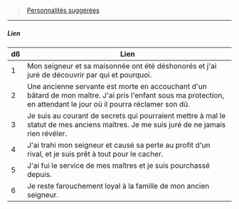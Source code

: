 ﻿---
!PersonalityLinkItem
Table: >+
  |d6|Lien|

  |---|---|

  |1|Mon seigneur et sa maisonnée ont été <!--br-->déshonorés et j'ai juré de découvrir par qui et <!--br-->pourquoi.|

  |2|Une ancienne servante est morte en accouchant <!--br-->d'un bâtard de mon maître. J'ai pris l'enfant <!--br-->sous ma protection, en attendant le jour où il <!--br-->pourra réclamer son dû.|

  |3|Je suis au courant de secrets qui pourraient <!--br-->mettre à mal le statut de mes anciens maîtres. Je <!--br-->me suis juré de ne jamais rien révéler.|

  |4|J'ai trahi mon seigneur et causé sa perte au <!--br-->profit d'un rival, et je suis prêt à tout pour le <!--br-->cacher.|

  |5|J'ai fui le service de mes maîtres et je suis <!--br-->pourchassé depuis.|

  |6|Je reste farouchement loyal à la famille de mon <!--br-->ancien seigneur.|

Id: background_serviteur_hd.md#lien
ParentLink: background_serviteur_hd.md#personnalités-suggérées
Name: Lien
ParentName: Personnalités suggérées
NameLevel: 5
Attributes:
  Name: Lien
  Markdown: >+
    ##### <!--Name-->Lien<!--/Name-->


    |d6|Lien|

    |---|---|

    |1|Mon seigneur et sa maisonnée ont été <!--br-->déshonorés et j'ai juré de découvrir par qui et <!--br-->pourquoi.|

    |2|Une ancienne servante est morte en accouchant <!--br-->d'un bâtard de mon maître. J'ai pris l'enfant <!--br-->sous ma protection, en attendant le jour où il <!--br-->pourra réclamer son dû.|

    |3|Je suis au courant de secrets qui pourraient <!--br-->mettre à mal le statut de mes anciens maîtres. Je <!--br-->me suis juré de ne jamais rien révéler.|

    |4|J'ai trahi mon seigneur et causé sa perte au <!--br-->profit d'un rival, et je suis prêt à tout pour le <!--br-->cacher.|

    |5|J'ai fui le service de mes maîtres et je suis <!--br-->pourchassé depuis.|

    |6|Je reste farouchement loyal à la famille de mon <!--br-->ancien seigneur.|

  Table: >+
    |d6|Lien|

    |---|---|

    |1|Mon seigneur et sa maisonnée ont été <!--br-->déshonorés et j'ai juré de découvrir par qui et <!--br-->pourquoi.|

    |2|Une ancienne servante est morte en accouchant <!--br-->d'un bâtard de mon maître. J'ai pris l'enfant <!--br-->sous ma protection, en attendant le jour où il <!--br-->pourra réclamer son dû.|

    |3|Je suis au courant de secrets qui pourraient <!--br-->mettre à mal le statut de mes anciens maîtres. Je <!--br-->me suis juré de ne jamais rien révéler.|

    |4|J'ai trahi mon seigneur et causé sa perte au <!--br-->profit d'un rival, et je suis prêt à tout pour le <!--br-->cacher.|

    |5|J'ai fui le service de mes maîtres et je suis <!--br-->pourchassé depuis.|

    |6|Je reste farouchement loyal à la famille de mon <!--br-->ancien seigneur.|

AttributesDictionary: >+
  Name: Lien

  Markdown: >+

    ##### <!--Name-->Lien<!--/Name-->





    |d6|Lien|



    |---|---|



    |1|Mon seigneur et sa maisonnée ont été <!--br-->déshonorés et j'ai juré de découvrir par qui et <!--br-->pourquoi.|



    |2|Une ancienne servante est morte en accouchant <!--br-->d'un bâtard de mon maître. J'ai pris l'enfant <!--br-->sous ma protection, en attendant le jour où il <!--br-->pourra réclamer son dû.|



    |3|Je suis au courant de secrets qui pourraient <!--br-->mettre à mal le statut de mes anciens maîtres. Je <!--br-->me suis juré de ne jamais rien révéler.|



    |4|J'ai trahi mon seigneur et causé sa perte au <!--br-->profit d'un rival, et je suis prêt à tout pour le <!--br-->cacher.|



    |5|J'ai fui le service de mes maîtres et je suis <!--br-->pourchassé depuis.|



    |6|Je reste farouchement loyal à la famille de mon <!--br-->ancien seigneur.|



  Table: >+

    |d6|Lien|



    |---|---|



    |1|Mon seigneur et sa maisonnée ont été <!--br-->déshonorés et j'ai juré de découvrir par qui et <!--br-->pourquoi.|



    |2|Une ancienne servante est morte en accouchant <!--br-->d'un bâtard de mon maître. J'ai pris l'enfant <!--br-->sous ma protection, en attendant le jour où il <!--br-->pourra réclamer son dû.|



    |3|Je suis au courant de secrets qui pourraient <!--br-->mettre à mal le statut de mes anciens maîtres. Je <!--br-->me suis juré de ne jamais rien révéler.|



    |4|J'ai trahi mon seigneur et causé sa perte au <!--br-->profit d'un rival, et je suis prêt à tout pour le <!--br-->cacher.|



    |5|J'ai fui le service de mes maîtres et je suis <!--br-->pourchassé depuis.|



    |6|Je reste farouchement loyal à la famille de mon <!--br-->ancien seigneur.|



---
> [Personnalités suggérées](hd_background_serviteur_personnalites_suggerees.md)

---

##### Lien

|d6|Lien|
|---|---|
|1|Mon seigneur et sa maisonnée ont été déshonorés et j'ai juré de découvrir par qui et pourquoi.|
|2|Une ancienne servante est morte en accouchant d'un bâtard de mon maître. J'ai pris l'enfant sous ma protection, en attendant le jour où il pourra réclamer son dû.|
|3|Je suis au courant de secrets qui pourraient mettre à mal le statut de mes anciens maîtres. Je me suis juré de ne jamais rien révéler.|
|4|J'ai trahi mon seigneur et causé sa perte au profit d'un rival, et je suis prêt à tout pour le cacher.|
|5|J'ai fui le service de mes maîtres et je suis pourchassé depuis.|
|6|Je reste farouchement loyal à la famille de mon ancien seigneur.|

